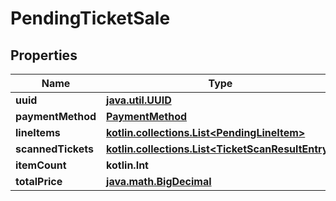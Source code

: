 
# PendingTicketSale

## Properties
Name | Type | Description | Notes
------------ | ------------- | ------------- | -------------
**uuid** | [**java.util.UUID**](java.util.UUID.md) |  | 
**paymentMethod** | [**PaymentMethod**](PaymentMethod.md) |  | 
**lineItems** | [**kotlin.collections.List&lt;PendingLineItem&gt;**](PendingLineItem.md) |  | 
**scannedTickets** | [**kotlin.collections.List&lt;TicketScanResultEntry&gt;**](TicketScanResultEntry.md) |  | 
**itemCount** | **kotlin.Int** |  |  [readonly]
**totalPrice** | [**java.math.BigDecimal**](java.math.BigDecimal.md) |  |  [readonly]



